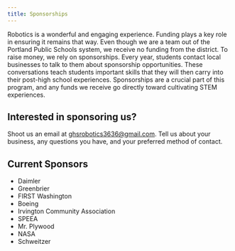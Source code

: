 ```yaml
---
title: Sponsorships
---
```


Robotics is a wonderful and engaging experience. Funding plays a key role in ensuring it remains that way. Even though we are a team out of the Portland Public Schools system, we receive no funding from the district. To raise money, we rely on sponsorships. Every year, students contact local businesses to talk to them about sponsorship opportunities. These conversations teach students important skills that they will then carry into their post-high school experiences. Sponsorships are a crucial part of this program, and any funds we receive go directly toward cultivating STEM experiences.

## Interested in sponsoring us?

Shoot us an email at ghsrobotics3636@gmail.com. Tell us about your business, any questions you have, and your preferred method of contact.

## Current Sponsors

- Daimler
- Greenbrier
- FIRST Washington
- Boeing
- Irvington Community Association
- SPEEA
- Mr. Plywood
- NASA
- Schweitzer
